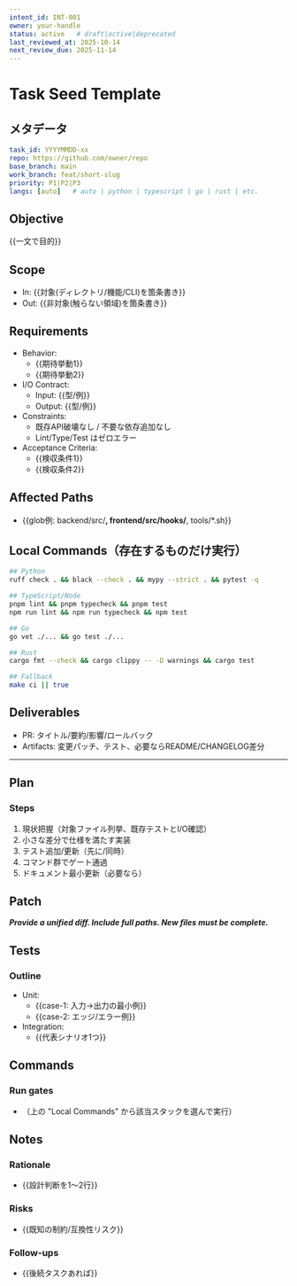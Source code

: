 ```yaml
---
intent_id: INT-001
owner: your-handle
status: active   # draft|active|deprecated
last_reviewed_at: 2025-10-14
next_review_due: 2025-11-14
---
```


# Task Seed Template

## メタデータ

```yaml
task_id: YYYYMMDD-xx
repo: https://github.com/owner/repo
base_branch: main
work_branch: feat/short-slug
priority: P1|P2|P3
langs: [auto]   # auto | python | typescript | go | rust | etc.
```

## Objective

{{一文で目的}}

## Scope

- In: {{対象(ディレクトリ/機能/CLI)を箇条書き}}
- Out: {{非対象(触らない領域)を箇条書き}}

## Requirements

- Behavior:
  - {{期待挙動1}}
  - {{期待挙動2}}
- I/O Contract:
  - Input: {{型/例}}
  - Output: {{型/例}}
- Constraints:
  - 既存API破壊なし / 不要な依存追加なし
  - Lint/Type/Test はゼロエラー
- Acceptance Criteria:
  - {{検収条件1}}
  - {{検収条件2}}

## Affected Paths

- {{glob例: backend/src/**, frontend/src/hooks/**, tools/*.sh}}

## Local Commands（存在するものだけ実行）

```bash
## Python
ruff check . && black --check . && mypy --strict . && pytest -q

## TypeScript/Node
pnpm lint && pnpm typecheck && pnpm test
npm run lint && npm run typecheck && npm test

## Go
go vet ./... && go test ./...

## Rust
cargo fmt --check && cargo clippy -- -D warnings && cargo test

## Fallback
make ci || true
```

## Deliverables

- PR: タイトル/要約/影響/ロールバック
- Artifacts: 変更パッチ、テスト、必要ならREADME/CHANGELOG差分

---

## Plan

### Steps

1) 現状把握（対象ファイル列挙、既存テストとI/O確認）
2) 小さな差分で仕様を満たす実装
3) テスト追加/更新（先に/同時）
4) コマンド群でゲート通過
5) ドキュメント最小更新（必要なら）

## Patch

***Provide a unified diff. Include full paths. New files must be complete.***

## Tests

### Outline

- Unit:
  - {{case-1: 入力→出力の最小例}}
  - {{case-2: エッジ/エラー例}}
- Integration:
  - {{代表シナリオ1つ}}

## Commands

### Run gates

- （上の "Local Commands" から該当スタックを選んで実行）

## Notes

### Rationale

- {{設計判断を1～2行}}

### Risks

- {{既知の制約/互換性リスク}}

### Follow-ups

- {{後続タスクあれば}}
